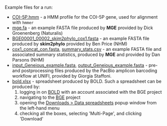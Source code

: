 Example files for a run:
- [COI-5P.hmm](COI-5P.hmm) - a HMM profile for the COI-5P gene, used for alignment with `hmmer`
- [mge.fa](mge.fa) - an example FASTA file produced by **MGE** provided by Dick Groenenberg (Naturalis)
- [BGE00001_00002_skim2phylo_cox1.fasta](BGE00001_00002_skim2phylo_cox1.fasta) - an example FASTA file produced by
  **skim2phylo** provided by Ben Price (NHM)
- [cox1_concat_con.fasta](cox1_concat_con.fasta), [summary_stats.csv](summary_stats.csv) - an example FASTA file and 
  associated summary statistics, produced by **MGE** and provided by Dan Parsons (NHM)
- [input_Geneious_example.fasta](input_Geneious_example.fasta), 
  [output_Geneious_example.fasta](output_Geneious_example.fasta) - pre- and postprocessing files produced by the PacBio
  amplicon barcoding workflow at UNIFI, provided by Giorgia Staffoni.
- [bold.xlsx](bold.xlsx) - spreadsheet produced by BOLD. Such a spreadsheet can be produced by:
  1. logging in on [BOLD](https://boldsystems.org) with an account associated with the BGE project
  2. navigating to the [BGE](https://boldsystems.org/index.php/MAS_Management_DataConsole?codes=BGE) project
  3. opening the [Downloads > Data spreadsheets](https://boldsystems.org/index.php/MAS_DataRetrieval_SpecimenDownload/preprocess) popup window
     from the left-hand menu
  4. checking all the boxes, selecting 'Multi-Page', and clicking 'Download'

